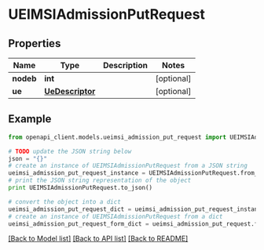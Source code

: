 # UEIMSIAdmissionPutRequest


## Properties

Name | Type | Description | Notes
------------ | ------------- | ------------- | -------------
**nodeb** | **int** |  | [optional] 
**ue** | [**UeDescriptor**](UeDescriptor.md) |  | [optional] 

## Example

```python
from openapi_client.models.ueimsi_admission_put_request import UEIMSIAdmissionPutRequest

# TODO update the JSON string below
json = "{}"
# create an instance of UEIMSIAdmissionPutRequest from a JSON string
ueimsi_admission_put_request_instance = UEIMSIAdmissionPutRequest.from_json(json)
# print the JSON string representation of the object
print UEIMSIAdmissionPutRequest.to_json()

# convert the object into a dict
ueimsi_admission_put_request_dict = ueimsi_admission_put_request_instance.to_dict()
# create an instance of UEIMSIAdmissionPutRequest from a dict
ueimsi_admission_put_request_form_dict = ueimsi_admission_put_request.from_dict(ueimsi_admission_put_request_dict)
```
[[Back to Model list]](../README.md#documentation-for-models) [[Back to API list]](../README.md#documentation-for-api-endpoints) [[Back to README]](../README.md)


